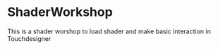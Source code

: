 # ShaderWorkshop
This is a shader worshop to load shader and make basic interaction in Touchdesigner
